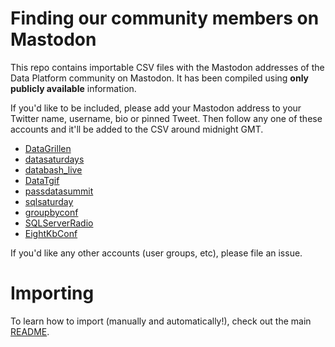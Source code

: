 # Finding our community members on Mastodon

This repo contains importable CSV files with the Mastodon addresses of the Data Platform community on Mastodon. It has been compiled using **only publicly available** information.

If you'd like to be included, please add your Mastodon address to your Twitter name, username, bio or pinned Tweet. Then follow any one of these accounts and it'll be added to the CSV around midnight GMT.

* [DataGrillen](https://twitter.com/DataGrillen)
* [datasaturdays](https://twitter.com/datasaturdays)
* [databash_live](https://twitter.com/databash_live)
* [DataTgif](https://twitter.com/DataTgif)
* [passdatasummit](https://twitter.com/passdatasummit)
* [sqlsaturday](https://twitter.com/sqlsaturday)
* [groupbyconf](https://twitter.com/groupbyconf)
* [SQLServerRadio](https://twitter.com/SQLServerRadio)
* [EightKbConf](https://twitter.com/EightKbConf)

If you'd like any other accounts (user groups, etc), please file an issue.

# Importing

To learn how to import (manually and automatically!), check out the main [README](https://github.com/dataplat/mastodon#using-the-web-interface).
